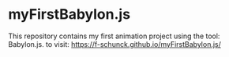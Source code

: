 # myFirstBabylon.js
This repository contains my first animation project using the tool: Babylon.js.
to visit: https://f-schunck.github.io/myFirstBabylon.js/
